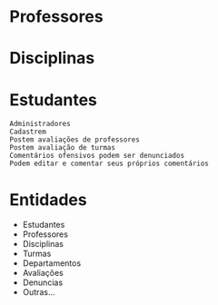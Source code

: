 # Professores

# Disciplinas

# Estudantes
    Administradores
    Cadastrem
    Postem avaliações de professores
    Postem avaliação de turmas
    Comentários ofensivos podem ser denunciados
    Podem editar e comentar seus próprios comentários


# Entidades
 - Estudantes
 - Professores
 - Disciplinas
 - Turmas
 - Departamentos
 - Avaliações
 - Denuncias
 - Outras...
